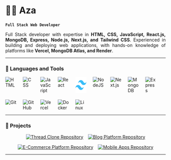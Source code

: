 # 🐱‍👤 Aza

**`Full Stack Web Developer`**

<div align="justify">
Full Stack developer with expertise in <strong>HTML, CSS, JavaScript, React.js, MongoDB, Express, Node.js, Next.js, and Tailwind CSS</strong>. Experienced in building and deploying web applications, with hands-on knowledge of platforms like <strong>Vercel, MongoDB Atlas, and Render</strong>.
</div>

---

### 🧰 Languages and Tools

<div align="justify" style="display: flex; flex-wrap: wrap; gap: 20px;">
    <img alt="HTML" width="35px" src="https://cdn.jsdelivr.net/gh/devicons/devicon/icons/html5/html5-plain.svg" />
    <img alt="CSS" width="35px" src="https://cdn.jsdelivr.net/gh/devicons/devicon/icons/css3/css3-plain.svg" />
    <img alt="JavaScript" width="35px" src="https://cdn.jsdelivr.net/gh/devicons/devicon/icons/javascript/javascript-plain.svg" />
    <img alt="React" width="35px" src="https://cdn.jsdelivr.net/gh/devicons/devicon/icons/react/react-original.svg" />
    <img alt="TailwindCSS" width="35px" src="https://github.com/devicons/devicon/blob/v2.16.0/icons/tailwindcss/tailwindcss-original.svg" />
    <img alt="NodeJS" width="35px" src="https://cdn.jsdelivr.net/gh/devicons/devicon/icons/nodejs/nodejs-original.svg" />
    <img alt="Next.js" width="35px" src="https://cdn.jsdelivr.net/gh/devicons/devicon/icons/nextjs/nextjs-original.svg" />
    <img alt="MongoDB" width="35px" src="https://cdn.jsdelivr.net/gh/devicons/devicon/icons/mongodb/mongodb-plain.svg" />
    <img alt="Express" width="35px" src="https://cdn.jsdelivr.net/gh/devicons/devicon/icons/express/express-original.svg" />
    <img alt="Git" width="35px" src="https://cdn.jsdelivr.net/gh/devicons/devicon/icons/git/git-original.svg" />
    <img alt="GitHub" width="35px" src="https://cdn.jsdelivr.net/gh/devicons/devicon/icons/github/github-original.svg" />
    <img alt="Vercel" width="35px" src="https://cdn.jsdelivr.net/gh/devicons/devicon/icons/vercel/vercel-original.svg" />
    <img alt="Docker" width="35px" src="https://cdn.jsdelivr.net/gh/devicons/devicon/icons/docker/docker-original.svg" />
    <img alt="Linux" width="35px" src="https://cdn.jsdelivr.net/gh/devicons/devicon/icons/linux/linux-original.svg" />
</div>


---

### 📂 Projects

<div align="center" style="display: flex; flex-wrap: wrap; justify-content: center; gap: 15px;">
    <a href="https://github.com/AZWALUWU/Thread-Clone">
        <img src="https://github-readme-stats.vercel.app/api/pin/?username=AZWALUWU&repo=Thread-Clone" alt="Thread Clone Repository" width="400px" />
    </a>
    <a href="https://github.com/AZWALUWU/Blog-Platform">
        <img src="https://github-readme-stats.vercel.app/api/pin/?username=AZWALUWU&repo=Blog-Platform" alt="Blog Platform Repository" width="400px" />
    </a>
    <a href="https://github.com/AZWALUWU/ECommerce-Platform">
        <img src="https://github-readme-stats.vercel.app/api/pin/?username=AZWALUWU&repo=ECommerce-Platform" alt="E-Commerce Platform Repository" width="400px" />
    </a>
    <a href="https://github.com/AZWALUWU/Mobile-Apps">
        <img src="https://github-readme-stats.vercel.app/api/pin/?username=AZWALUWU&repo=Mobile-Apps" alt="Mobile Apps Repository" width="400px" />
    </a>
</div>

---
